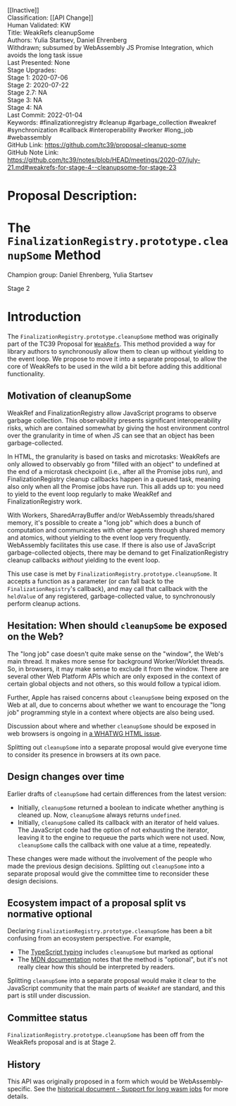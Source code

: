 [[Inactive]]<br>Classification: [[API Change]]<br>Human Validated: KW<br>Title: WeakRefs cleanupSome<br>Authors: Yulia Startsev, Daniel Ehrenberg<br>Withdrawn; subsumed by WebAssembly JS Promise Integration, which avoids the long task issue<br>Last Presented: None<br>Stage Upgrades:<br>Stage 1: 2020-07-06  
Stage 2: 2020-07-22  
Stage 2.7: NA  
Stage 3: NA  
Stage 4: NA<br>Last Commit: 2022-01-04<br>Keywords: #finalizationregistry #cleanup #garbage_collection #weakref #synchronization #callback #interoperability #worker #long_job #webassembly<br>GitHub Link: https://github.com/tc39/proposal-cleanup-some <br>GitHub Note Link: https://github.com/tc39/notes/blob/HEAD/meetings/2020-07/july-21.md#weakrefs-for-stage-4--cleanupsome-for-stage-23
# Proposal Description:
# The `FinalizationRegistry.prototype.cleanupSome` Method

Champion group: Daniel Ehrenberg, Yulia Startsev

Stage 2

# Introduction

The `FinalizationRegistry.prototype.cleanupSome` method was originally part of the TC39 Proposal for [`WeakRefs`](https://github.com/tc39/proposal-weakrefs). This method provided a way for library authors to synchronously allow them to clean up without yielding to the event loop. We propose to move it into a separate proposal, to allow the core of WeakRefs to be used in the wild a bit before adding this additional functionality.

## Motivation of cleanupSome

WeakRef and FinalizationRegistry allow JavaScript programs to observe garbage collection. This observability presents significant interoperability risks, which are contained somewhat by giving the host environment control over the granularity in time of when JS can see that an object has been garbage-collected.

In HTML, the granularity is based on tasks and microtasks: WeakRefs are only allowed to observably go from "filled with an object" to undefined at the end of a microtask checkpoint (i.e., after all the Promise jobs run), and FinalizationRegistry cleanup callbacks happen in a queued task, meaning also only when all the Promise jobs have run. This all adds up to: you need to yield to the event loop regularly to make WeakRef and FinalizationRegistry work.

With Workers, SharedArrayBuffer and/or WebAssembly threads/shared memory, it's possible to create a "long job" which does a bunch of computation and communicates with other agents through shared memory and atomics, without yielding to the event loop very frequently. WebAssembly facilitates this use case. If there is also use of JavaScript garbage-collected objects, there may be demand to get FinalizationRegistry cleanup callbacks *without* yielding to the event loop.

This use case is met by `FinalizationRegistry.prototype.cleanupSome`. It accepts a function as a parameter (or can fall back to the `FinalizationRegistry`'s callback), and may call that callback with the `heldValue` of any registered, garbage-collected value, to synchronously perform cleanup actions.

## Hesitation: When should `cleanupSome` be exposed on the Web?

The "long job" case doesn't quite make sense on the "window", the Web's main thread. It makes more sense for background Worker/Worklet threads. So, in browsers, it may make sense to exclude it from the window. There are several other Web Platform APIs which are only exposed in the context of certain global objects and not others, so this would follow a typical idiom.

Further, Apple has raised concerns about `cleanupSome` being exposed on the Web at all, due to concerns about whether we want to encourage the "long job" programming style in a context where objects are also being used.

Discussion about where and whether `cleanupSome` should be exposed in web browsers is ongoing in [a WHATWG HTML issue](https://github.com/whatwg/html/issues/5446).

Splitting out `cleanupSome` into a separate proposal would give everyone time to consider its presence in browsers at its own pace.

## Design changes over time

Earlier drafts of `cleanupSome` had certain differences from the latest version:
- Initially, `cleanupSome` returned a boolean to indicate whether anything is cleaned up. Now, `cleanupSome` always returns `undefined`.
- Initially, `cleanupSome` called its callback with an iterator of held values. The JavaScript code had the option of not exhausting the iterator, leaving it to the engine to requeue the parts which were not used. Now, `cleanupSome` calls the callback  with one value at a time, repeatedly.

These changes were made without the involvement of the people who made the previous design decisions. Splitting out `cleanupSome` into a separate proposal would give the committee time to reconsider these design decisions.

## Ecosystem impact of a proposal split vs normative optional

Declaring `FinalizationRegistry.prototype.cleanupSome` has been a bit confusing from an ecosystem perspective. For example,
- The [TypeScript typing](https://github.com/microsoft/TypeScript/pull/38232) includes `cleanupSome` but marked as optional
- The [MDN documentation](https://developer.mozilla.org/en-US/docs/Web/JavaScript/Reference/Global_Objects/FinalizationRegistry/cleanupSome) notes that the method is "optional", but it's not really clear how this should be interpreted by readers.

Splitting `cleanupSome` into a separate proposal would make it clear to the JavaScript community that the main parts of `WeakRef` are standard, and this part is still under discussion.

## Committee status

`FinalizationRegistry.prototype.cleanupSome` has been off from the WeakRefs proposal and is at Stage 2.

## History

This API was originally proposed in a form which would be WebAssembly-specific. See the [historical document - Support for long wasm jobs](https://github.com/tc39/proposal-weakrefs/wiki/Support-for-long-wasm-jobs) for more details.
<br>